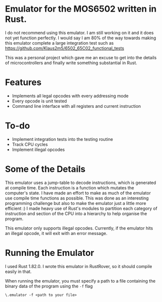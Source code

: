 # Emulator for the MOS6502 written in Rust. 

I do not recommend using this emulator. I am still working on it and it does not yet function perfectly. 
I would say I am 80% of the way towards making this emulator complete a large integration test such as https://github.com/Klaus2m5/6502_65C02_functional_tests

This was a personal project which gave me an excuse to get into the details of microcontrollers and finally write something substantial in Rust.

# Features
* Implements all legal opcodes with every addressing mode
* Every opcode is unit tested
* Command line interface with all registers and current instruction

# To-do
* Implement integration tests into the testing routine
* Track CPU cycles
* Implement illegal opcodes

# Some of the Details
This emulator uses a jump-table to decode instructions, which is generated at compile time. Each instruction is a function which mutates the computer's state. 
I have made an effort to make as much of the emulator use compile time functions as possible. This was done as an interesting programming challenge but also to make the emulator just a little more efficient :)
I made heavy use of Rust's modules to partition each category of instruction and section of the CPU into a hierarchy to help organise the program.

This emulator only supports illegal opcodes. Currently, if the emulator hits an illegal opcode, it will exit with an error message.

# Running the Emulator
I used Rust 1.82.0.
I wrote this emulator in RustRover, so it should compile easily in that. 

When running the emulator, you must specify a path to a file containing the binary data of the program using the ```-f``` flag
```
\.emulator -f <path to your file>
```
